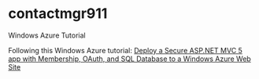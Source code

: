 contactmgr911
=============

Windows Azure Tutorial

Following this Windows Azure tutorial: [Deploy a Secure ASP.NET MVC 5 app with Membership, OAuth, and SQL Database to a Windows Azure Web Site](http://www.windowsazure.com/en-us/documentation/articles/web-sites-dotnet-deploy-aspnet-mvc-app-membership-oauth-sql-database/)
